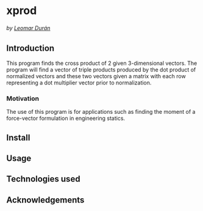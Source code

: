 # xprod
###### by [Leomar Durán][lduran2]

## Introduction

This program finds the cross product of $2$ given $3$-dimensional vectors.
The program will find a vector of triple products
produced by the dot product of normalized vectors and these two vectors
given a matrix with each row representing a dot multiplier vector
prior to normalization.

### Motivation

The use of this program is for applications such as
finding the moment of a force-vector formulation in engineering statics.

## Install

## Usage

## Technologies used

## Acknowledgements

[lduran2]: https://github.com/lduran2
